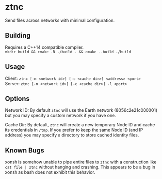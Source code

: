 # ztnc
Send files across networks with minimal configuration.

## Building
Requires a C++14 compatible compiler.  
`mkdir build && cmake -B ./build . && cmake --build ./build`

## Usage
Client: `ztnc [-n <network id>] [-c <cache dir>] <address> <port>`  
Server: `ztnc [-n <network id>] [-c <cache dir>] -l <port>`

## Options
Network ID: By default `ztnc` will use the Earth network (8056c2e21c000001) but you may
specify a custom network if you have one.

Cache Dir: By default, `ztnc` will create a new temporary Node ID and cache its credentials
in `/tmp`. If you prefer to keep the same Node ID (and IP address) you may specify a
directory to store cached identity files.

## Known Bugs
xonsh is somehow unable to pipe entire files to `ztnc` with a construction like
`cat file | ztnc` without hanging and crashing. This appears to be a bug in xonsh as
bash does not exhibit this behavior.
